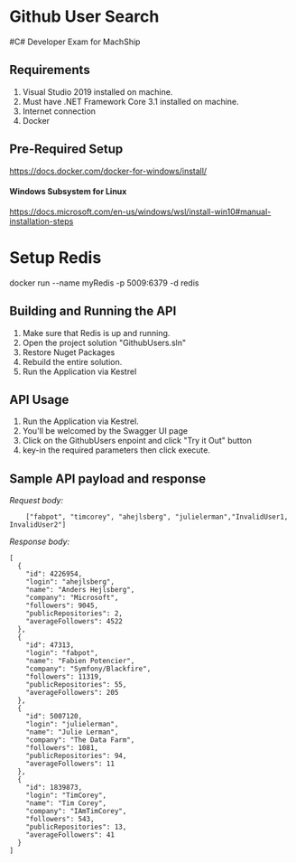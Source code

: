 # Github User Search 
#C# Developer Exam for MachShip


## Requirements
1. Visual Studio 2019 installed on machine.
2. Must have .NET Framework Core 3.1 installed on machine.
3. Internet connection
4. Docker

## Pre-Required Setup

https://docs.docker.com/docker-for-windows/install/

#### Windows Subsystem for Linux 

https://docs.microsoft.com/en-us/windows/wsl/install-win10#manual-installation-steps



# Setup Redis
docker run --name myRedis -p 5009:6379 -d redis

## Building and Running the API

1. Make sure that Redis is up and running.
2. Open the project solution "GithubUsers.sln"
3. Restore Nuget Packages
4. Rebuild the entire solution.
5. Run the Application via Kestrel

## API Usage

1. Run the Application via Kestrel.
2. You'll be welcomed by the Swagger UI page
3. Click on the GithubUsers enpoint and click "Try it Out" button
4. key-in the required parameters then click execute.


## Sample API payload and response

*Request body:*
``` 
    ["fabpot", "timcorey", "ahejlsberg", "julielerman","InvalidUser1, InvalidUser2"]
```

*Response body:*
``` 
[
  {
    "id": 4226954,
    "login": "ahejlsberg",
    "name": "Anders Hejlsberg",
    "company": "Microsoft",
    "followers": 9045,
    "publicRepositories": 2,
    "averageFollowers": 4522
  },
  {
    "id": 47313,
    "login": "fabpot",
    "name": "Fabien Potencier",
    "company": "Symfony/Blackfire",
    "followers": 11319,
    "publicRepositories": 55,
    "averageFollowers": 205
  },
  {
    "id": 5007120,
    "login": "julielerman",
    "name": "Julie Lerman",
    "company": "The Data Farm",
    "followers": 1081,
    "publicRepositories": 94,
    "averageFollowers": 11
  },
  {
    "id": 1839873,
    "login": "TimCorey",
    "name": "Tim Corey",
    "company": "IAmTimCorey",
    "followers": 543,
    "publicRepositories": 13,
    "averageFollowers": 41
  }
]
```


